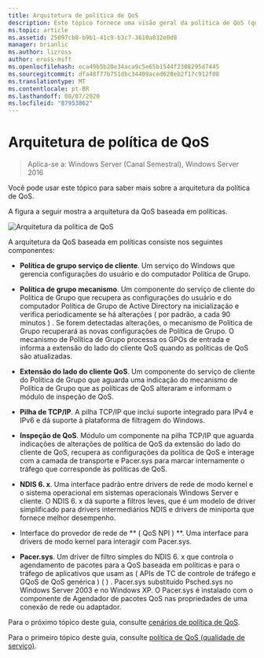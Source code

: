 ```yaml
---
title: Arquitetura de política de QoS
description: Este tópico fornece uma visão geral da política de QoS (qualidade de serviço), que permite que você use Política de Grupo para priorizar a largura de banda de tráfego de rede de aplicativos e serviços específicos no Windows Server 2016.
ms.topic: article
ms.assetid: 25097cb8-b9b1-41c9-b3c7-3610a032e0d8
manager: brianlic
ms.author: lizross
author: eross-msft
ms.openlocfilehash: eca49b5b20e34aca9c5e65b1544f2308295d7445
ms.sourcegitcommit: dfa48f77b751dbc34409aced628eb2f17c912f08
ms.translationtype: MT
ms.contentlocale: pt-BR
ms.lasthandoff: 08/07/2020
ms.locfileid: "87953862"
---
```

# <a name="qos-policy-architecture"></a>Arquitetura de política de QoS

>Aplica-se a: Windows Server (Canal Semestral), Windows Server 2016

Você pode usar este tópico para saber mais sobre a arquitetura da política de QoS.

A figura a seguir mostra a arquitetura da QoS baseada em políticas.

![Arquitetura da política de QoS](../../media/QoS/QoS-Policy-Architecture.jpg)

A arquitetura da QoS baseada em políticas consiste nos seguintes componentes:

- **Política de grupo serviço de cliente**. Um serviço do Windows que gerencia configurações do usuário e do computador Política de Grupo.

- **Política de grupo mecanismo**. Um componente do serviço de cliente do Política de Grupo que recupera as configurações do usuário e do computador Política de Grupo de Active Directory na inicialização e verifica periodicamente se há alterações \( por padrão, a cada 90 minutos \) . Se forem detectadas alterações, o mecanismo de Política de Grupo recuperará as novas configurações de Política de Grupo. O mecanismo de Política de Grupo processa os GPOs de entrada e informa a extensão do lado do cliente QoS quando as políticas de QoS são atualizadas.

- **Extensão do lado do cliente QoS**. Um componente do serviço de cliente do Política de Grupo que aguarda uma indicação do mecanismo de Política de Grupo que as políticas de QoS alteraram e informam o módulo de inspeção de QoS.

- **Pilha de TCP/IP**. A pilha TCP/IP que inclui suporte integrado para IPv4 e IPv6 e dá suporte à plataforma de filtragem do Windows.

- **Inspeção de QoS**. Módulo um componente na pilha TCP/IP que aguarda indicações de alterações de política de QoS da extensão do lado do cliente de QoS, recupera as configurações da política de QoS e interage com a camada de transporte e Pacer.sys para marcar internamente o tráfego que corresponde às políticas de QoS.

- **NDIS 6. x**. Uma interface padrão entre drivers de rede de modo kernel e o sistema operacional em sistemas operacionais Windows Server e cliente. O NDIS 6. x dá suporte a filtros leves, que é um modelo de driver simplificado para drivers intermediários NDIS e drivers de miniporta que fornece melhor desempenho.

- Interface do provedor de rede de ** \( QoS NPI \) **. Uma interface para drivers de modo kernel para interagir com Pacer.sys.

- **Pacer.sys**. Um driver de filtro simples do NDIS 6. x que controla o agendamento de pacotes para a QoS baseada em políticas e para o tráfego de aplicativos que usam as \( APIs de TC de controle de tráfego e GQoS de QoS genérica \) \( \) . Pacer.sys substituído Psched.sys no Windows Server 2003 e no Windows XP. O Pacer.sys é instalado com o componente de Agendador de pacotes QoS nas propriedades de uma conexão de rede ou adaptador.

Para o próximo tópico deste guia, consulte [cenários de política de QoS](qos-policy-scenarios.md).

Para o primeiro tópico deste guia, consulte [política de QoS (qualidade de serviço)](qos-policy-top.md).


